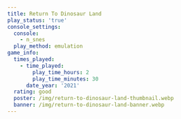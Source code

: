 ```yaml
---
title: Return To Dinosaur Land
play_status: 'true'
console_settings:
  console:
    - n_snes
  play_method: emulation
game_info:
  times_played:
    - time_played:
        play_time_hours: 2
        play_time_minutes: 30
      date_year: '2021'
  rating: good
  poster: /img/return-to-dinosaur-land-thumbnail.webp
  banner: /img/return-to-dinosaur-land-banner.webp
---
```

